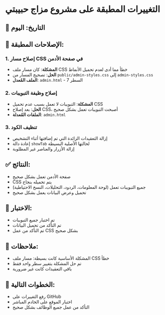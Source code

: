 # التغييرات المطبقة على مشروع مزاج حبيبتي

## 📅 التاريخ: اليوم

## 🔧 الإصلاحات المطبقة:

### 1. إصلاح مسار CSS في صفحة الأدمن
- **المشكلة**: كان مسار ملف CSS خطأ مما أدى لعدم تحميل الأنماط
- **الحل**: تصحيح المسار من `public/admin-styles.css` إلى `admin-styles.css`
- **الملف المُعدل**: `admin.html` - السطر 7

### 2. إصلاح وظيفة التبويبات
- **المشكلة**: التبويبات لا تعمل بسبب عدم تحميل CSS
- **الحل**: بعد إصلاح CSS، أصبحت التبويبات تعمل بشكل صحيح
- **الملفات المُعدلة**: `admin.html`

### 3. تنظيف الكود
- إزالة التعقيدات الزائدة التي تم إضافتها أثناء التشخيص
- إعادة دالة `showTab` لحالتها الأصلية البسيطة
- إزالة الأزرار والعناصر غير المطلوبة

## ✅ النتائج:
- صفحة الأدمن تعمل بشكل صحيح
- CSS يتم تحميله بنجاح
- جميع التبويبات تعمل (لوحة المعلومات، الردود، التحليلات، النسخ الاحتياطية)
- تحميل وعرض البيانات يعمل بشكل صحيح

## 🧪 الاختبار:
- تم اختبار جميع التبويبات
- تم التأكد من تحميل البيانات
- تم التأكد من عمل CSS بشكل صحيح

## 📝 ملاحظات:
- المشكلة الأساسية كانت بسيطة: مسار ملف CSS خطأ
- تم حل المشكلة بتغيير سطر واحد فقط
- باقي التعقيدات كانت غير ضرورية

## 🔄 الخطوات التالية:
- رفع التغييرات على GitHub
- اختبار الموقع على الخادم المباشر
- التأكد من عمل جميع الوظائف بشكل صحيح

